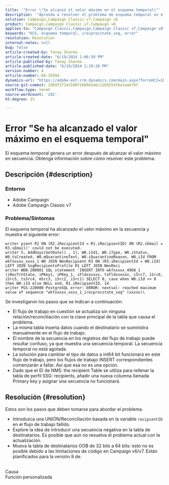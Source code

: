 ```yaml
---
title: '"Error \"Se alcanzó el valor máximo en el esquema temporal\"'
description: '"Aprenda a resolver el problema de esquema temporal en el que ha alcanzado el valor máximo en secuencia y muestra un error".'
solution: Campaign,Campaign Classic v7,Campaign v8
product: Campaign,Campaign Classic v7,Campaign v8
applies-to: "Campaign Classic,Campaign,Campaign Classic v7,Campaign v8"
keywords: "KCS, esquema temporal, irecprocstate_seq, error"
resolution: Resolution
internal-notes: null
bug: false
article-created-by: Tanay Sharma .
article-created-date: "6/19/2024 1:06:39 PM"
article-published-by: Tanay Sharma .
article-published-date: "6/19/2024 1:19:28 PM"
version-number: 4
article-number: KA-19394
dynamics-url: "https://adobe-ent.crm.dynamics.com/main.aspx?forceUCI=1&pagetype=entityrecord&etn=knowledgearticle&id=522629bf-3c2e-ef11-840b-6045bd0065b6"
source-git-commit: 2db9f2f3a51007268661e6c12b9254fba3aab70f
workflow-type: tm+mt
source-wordcount: '282'
ht-degree: 1%

---
```


# Error &quot;Se ha alcanzado el valor máximo en el esquema temporal&quot;


El esquema temporal genera un error después de alcanzar el valor máximo en secuencia. Obtenga información sobre cómo resolver este problema.

## Descripción {#description}


### Entorno

- Adobe Campaign
- Adobe Campaign Classic v7


### Problema/Síntomas

El esquema temporal ha alcanzado el valor máximo en la secuencia y muestra el siguiente error:


```
writer pient R2 ON (R2.iRecipientId = R1.iRecipientID) ON (R2.sEmail = R3.sEmail)' could not be executed.
writer 5, AddDays(GetDate() , 1), W0.iId1, W0.iType, W0.iStatus, W0.tsCreated, W0.mQuarantineText, W0.iQuarantineReason, W0.iId FROM wkfxxxxx_xxxx_1 W0 JOIN NmsRecipient R3 ON (R3.iRecipientId = W0.iId) LEFT JOIN SsgRecipientsProfile R1 LEFT JOIN NmsReci
writer WDB-200001 SQL statement 'INSERT INTO wkfxxxxx_4968_1 (iRecTrnState, iPKey1, iPKey_1, iFldxxxxxx, tsFldxxxxxx, iSrc7, iSrc6, iSrc5, tsSrc4, mSrc3, iSrc2, iSrc1) SELECT 0, case when W0.iId <> 0 then W0.iId else NULL end, R1.iRecipientID, 14
writer PGS-220000 PostgreSQL error: ERROR: nextval: reached maximum value of sequence "wkfxxxxx_xxxx_1_irecprocstate_seq" (xxxxx)\
```


Se investigaron los pasos que se indican a continuación:

- El flujo de trabajo en cuestión se actualiza sin ninguna relación/reconciliación con la clave principal de la tabla que causa el problema.
- La misma tabla inserta datos cuando el destinatario se suministra manualmente en el flujo de trabajo.
- El nombre de la secuencia en los registros del flujo de trabajo puede resultar confuso, ya que muestra una secuencia temporal. La secuencia temporal no está agotada.
- La solución para cambiar el tipo de datos a int64 bit funcionará en este flujo de trabajo, pero los flujos de trabajo INSERT correspondientes comenzarán a fallar. Así que esa no es una opción.
- Dado que el ID de NMS: the recipient Table se utiliza para rellenar la tabla de perfil SSG: recipients, añadir una nueva columna llamada Primary key y asignar una secuencia no funcionará.



## Resolución {#resolution}


Estos son los pasos que deben tomarse para abordar el problema.

- Introduzca una UNIÓN/Reconciliación basada en la variable `recipientID` en el flujo de trabajo fallido.
- Explore la idea de introducir una secuencia negativa en la tabla de destinatarios. Es posible que aún no resuelva el problema actual con la actualización.
- Mueva la tabla de destinatarios OOB de 32 bits a 64 bits: esto no es posible debido a las limitaciones de código en Campaign v6/v7. Están planificados para la versión 8 de.

<br>Causa<br>
Función personalizada
